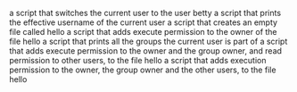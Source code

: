 a script that switches the current user to the user betty
 a script that prints the effective username of the current user 
a script that creates an empty file called hello
 a script that adds execute permission to the owner of the file hello
a script that prints all the groups the current user is part of
a script that adds execute permission to the owner and the group owner, and read permission to other users, to the file hello
a script that adds execution permission to the owner, the group owner and the other users, to the file hello
